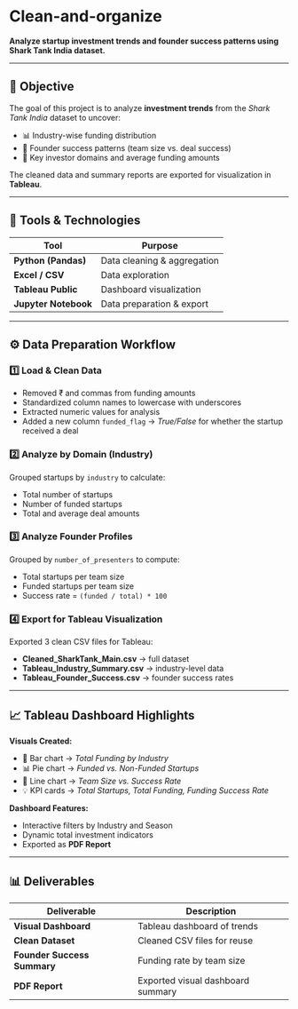 # Clean-and-organize
**Analyze startup investment trends and founder success patterns using Shark Tank India dataset.**

---

## 🎯 Objective
The goal of this project is to analyze **investment trends** from the *Shark Tank India* dataset to uncover:
- 📊 Industry-wise funding distribution  
- 👥 Founder success patterns (team size vs. deal success)  
- 💸 Key investor domains and average funding amounts  

The cleaned data and summary reports are exported for visualization in **Tableau**.

---

## 🧰 Tools & Technologies
| Tool | Purpose |
|------|----------|
| **Python (Pandas)** | Data cleaning & aggregation |
| **Excel / CSV** | Data exploration |
| **Tableau Public** | Dashboard visualization |
| **Jupyter Notebook** | Data preparation & export |

---

## ⚙️ Data Preparation Workflow

### **1️⃣ Load & Clean Data**
- Removed ₹ and commas from funding amounts  
- Standardized column names to lowercase with underscores  
- Extracted numeric values for analysis  
- Added a new column `funded_flag` → *True/False* for whether the startup received a deal  

### **2️⃣ Analyze by Domain (Industry)**
Grouped startups by `industry` to calculate:
- Total number of startups  
- Number of funded startups  
- Total and average deal amounts  

### **3️⃣ Analyze Founder Profiles**
Grouped by `number_of_presenters` to compute:
- Total startups per team size  
- Funded startups per team size  
- Success rate = `(funded / total) * 100`

### **4️⃣ Export for Tableau Visualization**
Exported 3 clean CSV files for Tableau:
- **Cleaned_SharkTank_Main.csv** → full dataset  
- **Tableau_Industry_Summary.csv** → industry-level data  
- **Tableau_Founder_Success.csv** → founder success rates  

---

## 📈 Tableau Dashboard Highlights
**Visuals Created:**
- 🧩 Bar chart → *Total Funding by Industry*  
- 📊 Pie chart → *Funded vs. Non-Funded Startups*  
- 👥 Line chart → *Team Size vs. Success Rate*  
- 💡 KPI cards → *Total Startups, Total Funding, Funding Success Rate*  

**Dashboard Features:**
- Interactive filters by Industry and Season  
- Dynamic total investment indicators  
- Exported as **PDF Report**

---

## 📊 Deliverables
| Deliverable | Description |
|--------------|-------------|
| **Visual Dashboard** | Tableau dashboard of trends |
| **Clean Dataset** | Cleaned CSV files for reuse |
| **Founder Success Summary** | Funding rate by team size |
| **PDF Report** | Exported visual dashboard summary |


